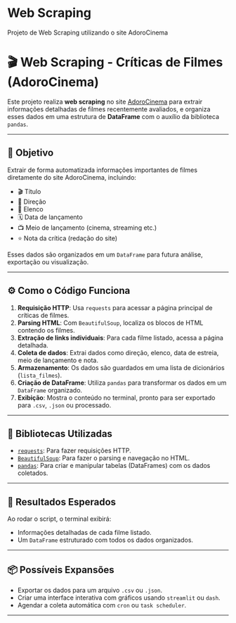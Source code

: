 # Web Scraping
Projeto de Web Scraping utilizando o site AdoroCinema

# 🎬 Web Scraping - Críticas de Filmes (AdoroCinema)

Este projeto realiza **web scraping** no site [AdoroCinema](https://www.adorocinema.com/filmes/criticas-filmes/) para extrair informações detalhadas de filmes recentemente avaliados, e organiza esses dados em uma estrutura de **DataFrame** com o auxílio da biblioteca `pandas`.

---

## 🎯 Objetivo

Extrair de forma automatizada informações importantes de filmes diretamente do site AdoroCinema, incluindo:

- 🎬 Título  
- 🎥 Direção  
- 👥 Elenco  
- 🗓️ Data de lançamento  
- 📺 Meio de lançamento (cinema, streaming etc.)  
- ⭐ Nota da crítica (redação do site)

Esses dados são organizados em um `DataFrame` para futura análise, exportação ou visualização.

---

## ⚙️ Como o Código Funciona

1. **Requisição HTTP**: Usa `requests` para acessar a página principal de críticas de filmes.
2. **Parsing HTML**: Com `BeautifulSoup`, localiza os blocos de HTML contendo os filmes.
3. **Extração de links individuais**: Para cada filme listado, acessa a página detalhada.
4. **Coleta de dados**: Extrai dados como direção, elenco, data de estreia, meio de lançamento e nota.
5. **Armazenamento**: Os dados são guardados em uma lista de dicionários (`lista_filmes`).
6. **Criação de DataFrame**: Utiliza `pandas` para transformar os dados em um `DataFrame` organizado.
7. **Exibição**: Mostra o conteúdo no terminal, pronto para ser exportado para `.csv`, `.json` ou processado.

---

## 🧰 Bibliotecas Utilizadas

- [`requests`](https://pypi.org/project/requests/): Para fazer requisições HTTP.  
- [`BeautifulSoup`](https://pypi.org/project/beautifulsoup4/): Para fazer o parsing e navegação no HTML.  
- [`pandas`](https://pandas.pydata.org/): Para criar e manipular tabelas (DataFrames) com os dados coletados.

---

## 📌 Resultados Esperados

Ao rodar o script, o terminal exibirá:
- Informações detalhadas de cada filme listado.
- Um `DataFrame` estruturado com todos os dados organizados.

---

## 📦 Possíveis Expansões

- Exportar os dados para um arquivo `.csv` ou `.json`.
- Criar uma interface interativa com gráficos usando `streamlit` ou `dash`.
- Agendar a coleta automática com `cron` ou `task scheduler`.

---
